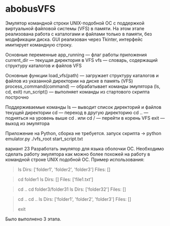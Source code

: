 # abobusVFS
Эмулятор командной строки UNIX-подобной ОС с поддержкой виртуальной файловой системы (VFS) в памяти.
На этом этапе реализована работа с каталогами и файлами только в памяти, без модификации диска.
GUI реализован через Tkinter, интерфейс имитирует командную строку.


Основные переменные
app_running — флаг работы приложения
current_dir — текущая директория в VFS
vfs — словарь, содержащий структуру каталогов и файлов VFS

Основные функции
load_vfs(path) — загружает структуру каталогов и файлов из указанной директории на диске в память (VFS)
process_command(command) — обрабатывает команды эмулятора (ls, cd, exit)
run_script() — выполняет команды из стартового скрипта построчно

Поддерживаемые команды
ls — выводит список директорий и файлов текущей директории
cd <path> — переход в другую директорию
cd .. — подняться на уровень выше
cd . или cd / — перейти в корень VFS
exit — выход из эмулятора

Приложение на Python, сборка не требуется. запуск скрипта -> python emulator.py ./vfs_root start_script.txt

вариант 23
Разработать эмулятор для языка оболочки ОС. Необходимо сделать работу 
эмулятора как можно более похожей на работу в командной строке UNIX
подобной ОС.
Пример использования:
> ls
Dirs: ['folder1', 'folder2', 'folder3']
Files: []

> cd folder1
> ls
Dirs: []
Files: ['file1.txt']

> cd ..
> cd folder3/folder31
> ls
Dirs: ['folder32']
Files: []

> cd ..
> cd ..
> ls
Dirs: ['folder1', 'folder2', 'folder3']
Files: []
> 
> exit


Было выполнено 3 этапа.
